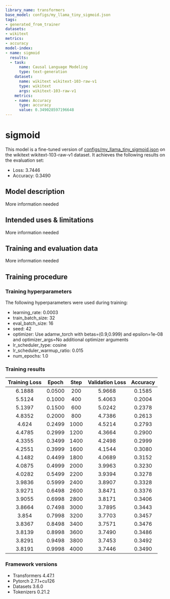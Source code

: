 ```yaml
---
library_name: transformers
base_model: configs/my_llama_tiny_sigmoid.json
tags:
- generated_from_trainer
datasets:
- wikitext
metrics:
- accuracy
model-index:
- name: sigmoid
  results:
  - task:
      name: Causal Language Modeling
      type: text-generation
    dataset:
      name: wikitext wikitext-103-raw-v1
      type: wikitext
      args: wikitext-103-raw-v1
    metrics:
    - name: Accuracy
      type: accuracy
      value: 0.349028597196648
---
```


<!-- This model card has been generated automatically according to the information the Trainer had access to. You
should probably proofread and complete it, then remove this comment. -->

# sigmoid

This model is a fine-tuned version of [configs/my_llama_tiny_sigmoid.json](https://huggingface.co/configs/my_llama_tiny_sigmoid.json) on the wikitext wikitext-103-raw-v1 dataset.
It achieves the following results on the evaluation set:
- Loss: 3.7446
- Accuracy: 0.3490

## Model description

More information needed

## Intended uses & limitations

More information needed

## Training and evaluation data

More information needed

## Training procedure

### Training hyperparameters

The following hyperparameters were used during training:
- learning_rate: 0.0003
- train_batch_size: 32
- eval_batch_size: 16
- seed: 42
- optimizer: Use adamw_torch with betas=(0.9,0.999) and epsilon=1e-08 and optimizer_args=No additional optimizer arguments
- lr_scheduler_type: cosine
- lr_scheduler_warmup_ratio: 0.015
- num_epochs: 1.0

### Training results

| Training Loss | Epoch  | Step | Validation Loss | Accuracy |
|:-------------:|:------:|:----:|:---------------:|:--------:|
| 6.1888        | 0.0500 | 200  | 5.9668          | 0.1585   |
| 5.5124        | 0.1000 | 400  | 5.4063          | 0.2004   |
| 5.1397        | 0.1500 | 600  | 5.0242          | 0.2378   |
| 4.8352        | 0.2000 | 800  | 4.7386          | 0.2613   |
| 4.624         | 0.2499 | 1000 | 4.5214          | 0.2793   |
| 4.4785        | 0.2999 | 1200 | 4.3664          | 0.2900   |
| 4.3355        | 0.3499 | 1400 | 4.2498          | 0.2999   |
| 4.2551        | 0.3999 | 1600 | 4.1544          | 0.3080   |
| 4.1482        | 0.4499 | 1800 | 4.0689          | 0.3152   |
| 4.0875        | 0.4999 | 2000 | 3.9963          | 0.3230   |
| 4.0282        | 0.5499 | 2200 | 3.9394          | 0.3278   |
| 3.9836        | 0.5999 | 2400 | 3.8907          | 0.3328   |
| 3.9271        | 0.6498 | 2600 | 3.8471          | 0.3376   |
| 3.9055        | 0.6998 | 2800 | 3.8171          | 0.3406   |
| 3.8664        | 0.7498 | 3000 | 3.7895          | 0.3443   |
| 3.854         | 0.7998 | 3200 | 3.7703          | 0.3457   |
| 3.8367        | 0.8498 | 3400 | 3.7571          | 0.3476   |
| 3.8139        | 0.8998 | 3600 | 3.7490          | 0.3486   |
| 3.8291        | 0.9498 | 3800 | 3.7453          | 0.3492   |
| 3.8191        | 0.9998 | 4000 | 3.7446          | 0.3490   |


### Framework versions

- Transformers 4.47.1
- Pytorch 2.7.1+cu126
- Datasets 3.6.0
- Tokenizers 0.21.2
